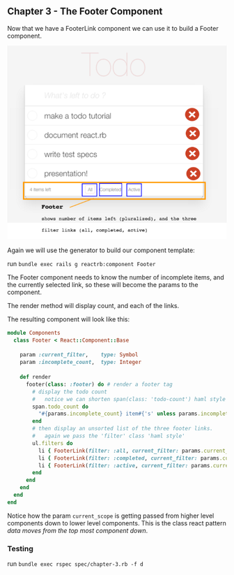 ## Chapter 3 - The Footer Component

Now that we have a FooterLink component we can use it to build a Footer component.  

![](todo-chapter-3.png?raw=true)

Again we will use the generator to build our component template:

run `bundle exec rails g reactrb:component Footer`

The Footer component needs to know the number of incomplete items, and the currently selected link, so these will become the params to the component.

The render method will display count, and each of the links.

The resulting component will look like this:

```ruby
module Components
  class Footer < React::Component::Base

    param :current_filter,    type: Symbol
    param :incomplete_count,  type: Integer

    def render
      footer(class: :footer) do # render a footer tag
        # display the todo count
        #   notice we can shorten span(class: 'todo-count') haml style
        span.todo_count do
          "#{params.incomplete_count} item#{'s' unless params.incomplete_count == 1} left"
        end
        # then display an unsorted list of the three footer links.
        #   again we pass the 'filter' class 'haml style'
        ul.filters do
          li { FooterLink(filter: :all, current_filter: params.current_filter) }
          li { FooterLink(filter: :completed, current_filter: params.current_filter) }
          li { FooterLink(filter: :active, current_filter: params.current_filter) }
        end
      end
    end
  end
end
```

Notice how the param `current_scope`  is getting passed from higher level components down to lower level components.  This is the class react pattern *data moves from the top most component down*.


### Testing

run `bundle exec rspec spec/chapter-3.rb -f d`

